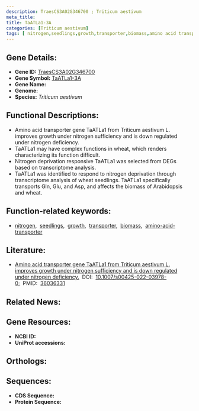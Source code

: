 ```yaml
---
description: TraesCS3A02G346700 ; Triticum aestivum
meta_title:
title: TaATLa1-3A
categories: [Triticum aestivum]
tags: [ nitrogen,seedlings,growth,transporter,biomass,amino acid transporter ]
---
```


## Gene Details:
- **Gene ID:** [TraesCS3A02G346700]()
- **Gene Symbol:** <u>TaATLa1-3A</u>
- **Gene Name:** 
- **Genome:** []()
- **Species:** *Triticum aestivum*

## Functional Descriptions:
   - Amino acid transporter gene TaATLa1 from Triticum aestivum L. improves growth under nitrogen sufficiency and is down regulated under nitrogen deficiency.
   - TaATLa1 may have complex functions in wheat, which renders characterizing its function difficult. 
   - Nitrogen deprivation responsive TaATLa1 was selected from DEGs based on transcriptome analysis.
   - TaATLa1 was identified to respond to nitrogen deprivation through transcriptome analysis of wheat seedlings. TaATLa1 specifically transports Gln, Glu, and Asp, and affects the biomass of Arabidopsis and wheat.

## Function-related keywords:
   - [nitrogen](/tags/nitrogen/),&nbsp;&nbsp;[seedlings](/tags/seedlings/),&nbsp;&nbsp;[growth](/tags/growth/),&nbsp;&nbsp;[transporter](/tags/transporter/),&nbsp;&nbsp;[biomass](/tags/biomass/),&nbsp;&nbsp;[amino-acid-transporter](/tags/amino-acid-transporter/)

## Literature:
   - [Amino acid transporter gene TaATLa1 from Triticum aestivum L. improves growth under nitrogen sufficiency and is down regulated under nitrogen deficiency.](https://doi.org/10.1007/s00425-022-03978-0)&nbsp;&nbsp;DOI:&nbsp;&nbsp;[10.1007/s00425-022-03978-0](https://doi.org/10.1007/s00425-022-03978-0);&nbsp;&nbsp;PMID:&nbsp;&nbsp;[36036331](https://pubmed.ncbi.nlm.nih.gov/36036331/)

## Related News:

## Gene Resources:
- **NCBI ID:**  [](https://www.ncbi.nlm.nih.gov/gene/?term=)
- **UniProt accessions:**  [](https://www.uniprot.org/uniprotkb//entry)

## Orthologs:

## Sequences:
- **CDS Sequence:**
- **Protein Sequence:**
